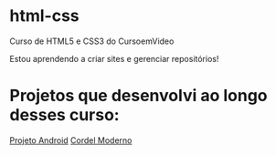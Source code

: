 # html-css
 Curso de HTML5 e CSS3 do CursoemVideo

Estou aprendendo a criar sites e gerenciar repositórios!

# Projetos que desenvolvi ao longo desses curso:
<a href="https://mateussdev.github.io/projeto-android" target="_blank">Projeto Android</a>
<a href="https://mateussdev.github.io/projeto-cordel" target="_blank">Cordel Moderno</a>

